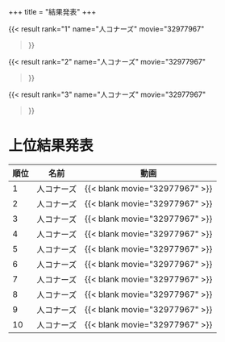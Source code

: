 +++
title = "結果発表"
+++

{{< result
  rank="1"
  name="人コナーズ"
  movie="32977967"
>}}

{{< result
  rank="2"
  name="人コナーズ"
  movie="32977967"
>}}

{{< result
  rank="3"
  name="人コナーズ"
  movie="32977967"
>}}


# 上位結果発表

順位 | 名前       | 動画
-----|------------|-------------------------------
1    | 人コナーズ | {{< blank movie="32977967" >}}
2    | 人コナーズ | {{< blank movie="32977967" >}}
3    | 人コナーズ | {{< blank movie="32977967" >}}
4    | 人コナーズ | {{< blank movie="32977967" >}}
5    | 人コナーズ | {{< blank movie="32977967" >}}
6    | 人コナーズ | {{< blank movie="32977967" >}}
7    | 人コナーズ | {{< blank movie="32977967" >}}
8    | 人コナーズ | {{< blank movie="32977967" >}}
9    | 人コナーズ | {{< blank movie="32977967" >}}
10   | 人コナーズ | {{< blank movie="32977967" >}}























